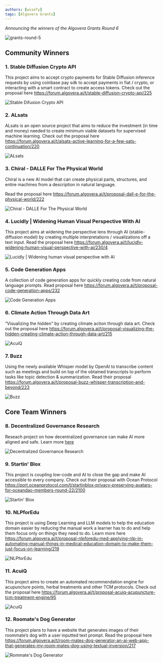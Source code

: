 ```yaml
---
authors: [wiseTy]
tags: [Algovera Grants]
---
```


_Announcing the winners of the Algovera Grants Round 6_

![grants-round-5](./Grants.png)

<!--truncate-->

## Community Winners

### 1. Stable Diffusion Crypto API

This project aims to accept crypto payments for Stable Diffusion inference requests by using coinbase pay sdk to accept payments in fiat / crypto, or interacting with a smart contract to create access tokens. Check out the proposal here https://forum.algovera.ai/t/stable-diffusion-crypto-api/225

![Stable Difusion Crypto API](./1.png)

### 2. ALsats

ALsats is an open source project that aims to reduce the investment (in time and money) needed to create minimum viable datasets for supervised machine learning. Check out the proposal here https://forum.algovera.ai/t/alsats-active-learning-for-a-few-sats-continuation/220

![ALsats](./2.png)

### 3. Chiral - DALLE For The Physical World

Chiral is a new AI model that can create physical parts, structures, and entire machines from a description in natural language.

Read the proposal here https://forum.algovera.ai/t/proposal-dall-e-for-the-physical-world/222


![Chiral - DALLE For The Physical World](./3.png)

### 4. Lucidly | Widening Human Visual Perspective With AI 

This project aims at widening the perspective lens through AI (stable-diffusion model) by creating multiple interpretations / visualizations off a text input. 
Read the proposal here https://forum.algovera.ai/t/lucidly-widening-human-visual-perspective-with-ai/230/4

![Lucidly | Widening human visual perspective with AI](./4.png)


### 5. Code Generation Apps

A collection of code generation apps for quickly creating code from natural language prompts.
Read proposal here https://forum.algovera.ai/t/proposal-code-generation-apps/232

![Code Generation Apps](./5.png)

### 6. Climate Action Through Data Art

“Visualizing the hidden" by creating climate action through data art. Check out the proposal here https://forum.algovera.ai/t/proposal-visualizing-the-hidden-creating-climate-action-through-data-art/215

![AcuiQ](./6.png)

### 7. Buzz

Using the newly available Whisper model by OpenAI to transcribe content such as meetings and build on top of the obtained transcripts to perform tasks like topic detection & summarization.
Read their proposal https://forum.algovera.ai/t/proposal-buzz-whisper-transcription-and-beyond/223

![Buzz](./7.png)

## Core Team Winners 

### 8. Decentralized Governance Research

Reseach project on how decentralized governance can make AI more aligned and safe. 
Learn more [here](https://s3.us-west-2.amazonaws.com/secure.notion-static.com/95858f36-495a-44e5-8162-931cb4a77a93/NeurIPS_2022-SUBMISSION.pdf?X-Amz-Algorithm=AWS4-HMAC-SHA256&X-Amz-Content-Sha256=UNSIGNED-PAYLOAD&X-Amz-Credential=AKIAT73L2G45EIPT3X45%2F20221022%2Fus-west-2%2Fs3%2Faws4_request&X-Amz-Date=20221022T214256Z&X-Amz-Expires=86400&X-Amz-Signature=c6d1c5fe7fe8a8c0292eacbc0294a9b374ac8a44ceee46aee232bd4d58955270&X-Amz-SignedHeaders=host&response-content-disposition=filename%20%3D%22NeurIPS_2022-SUBMISSION.pdf%22&x-id=GetObject)

![Decentralized Governance Research](./8.png)

### 9. Startin' Blox
This project is coupling low-code and AI to close the gap and make AI accessible to every company. Check out their proposal with Ocean Protocol https://port.oceanprotocol.com/t/startinblox-privacy-preserving-avatars-for-oceandao-members-round-22/2100

![Startin' Blox](./9.png)

### 10. NLPforEdu

This project is using Deep Learning and LLM models to help the education domain easier by reducing the manual work a learner has to do and help them focus only on things they need to do. Learn more here https://forum.algovera.ai/t/proposal-nlpforedu-med-applying-nlp-in-automating-manual-things-in-medical-education-domain-to-make-them-just-focus-on-learning/219

![NLPforEdu](./10.png)

### 11. AcuiQ

This project aims to create an automated recommendation engine for acupuncture points, herbal treatments and other TCM protocols. Check out the proposal here https://forum.algovera.ai/t/proposal-acuiq-acupuncture-tcm-treatment-engine/95

![AcuiQ](./11.png)

### 12. Roomate's Dog Generator
This project plans to have a website that generates images of their roommate’s dog with a user inputted text prompt. Read the proposal here https://forum.algovera.ai/t/room-mates-dog-generator-an-ai-web-app-that-generates-my-room-mates-dog-using-textual-inversion/217

![Rommate's Dog Generator](./12.png)

